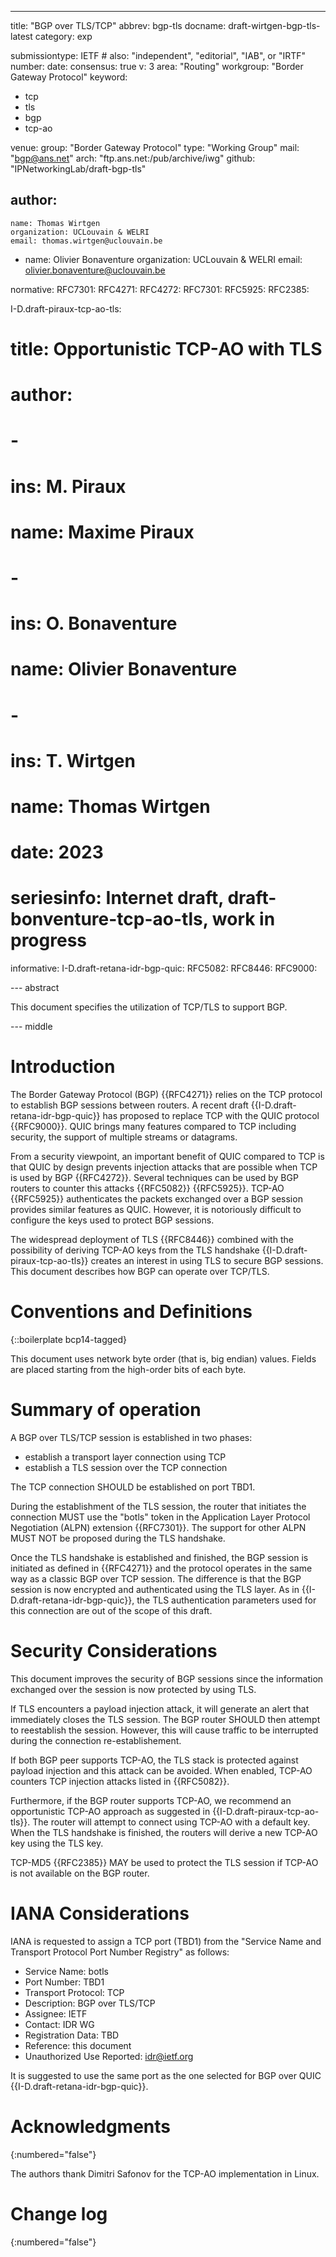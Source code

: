 ---
title: "BGP over TLS/TCP"
abbrev: bgp-tls
docname: draft-wirtgen-bgp-tls-latest
category: exp

submissiontype: IETF  # also: "independent", "editorial", "IAB", or "IRTF"
number:
date:
consensus: true
v: 3
area: "Routing"
workgroup: "Border Gateway Protocol"
keyword:
 - tcp
 - tls
 - bgp
 - tcp-ao

venue:
  group: "Border Gateway Protocol"
  type: "Working Group"
  mail: "bgp@ans.net"
  arch: "ftp.ans.net:/pub/archive/iwg"
  github: "IPNetworkingLab/draft-bgp-tls"

author:
 -
    name: Thomas Wirtgen
    organization: UCLouvain & WELRI
    email: thomas.wirtgen@uclouvain.be
 -
    name: Olivier Bonaventure
    organization: UCLouvain & WELRI
    email: olivier.bonaventure@uclouvain.be



normative:
  RFC7301:
  RFC4271:
  RFC4272:
  RFC7301:
  RFC5925:
  RFC2385:

  I-D.draft-piraux-tcp-ao-tls:
  #  title: Opportunistic TCP-AO with TLS
  #  author:
  #    -
  #      ins: M. Piraux
  #      name: Maxime Piraux
  #    -
  #      ins: O. Bonaventure
  #      name: Olivier Bonaventure
  #    -
  #      ins: T. Wirtgen
  #      name: Thomas Wirtgen
  #  date: 2023
  #  seriesinfo: Internet draft, draft-bonventure-tcp-ao-tls, work in progress

informative:
  I-D.draft-retana-idr-bgp-quic:
  RFC5082:
  RFC8446:
  RFC9000:



--- abstract

This document specifies the utilization of TCP/TLS to support BGP.

--- middle

# Introduction


The Border Gateway Protocol (BGP) {{RFC4271}} relies on the TCP protocol
to establish BGP sessions between routers. A recent draft
{{I-D.draft-retana-idr-bgp-quic}} has proposed to replace TCP with
the QUIC protocol {{RFC9000}}. QUIC brings many features compared to
TCP including security, the support of multiple streams or datagrams.

From a security viewpoint, an important benefit of QUIC compared to TCP is
that QUIC by design prevents injection attacks that are possible when
TCP is used by BGP {{RFC4272}}. Several techniques can be used by BGP routers
to counter this attacks {{RFC5082}} {{RFC5925}}. TCP-AO {{RFC5925}}
authenticates the packets exchanged over a BGP session provides similar
features as QUIC. However, it is notoriously difficult to configure the
keys used to protect BGP sessions.

The widespread deployment of TLS {{RFC8446}} combined with the possibility of
deriving TCP-AO keys from the TLS handshake {{I-D.draft-piraux-tcp-ao-tls}}
creates an interest in using TLS to secure BGP sessions. This document
describes how BGP can operate over TCP/TLS.


# Conventions and Definitions

{::boilerplate bcp14-tagged}



This document uses network byte order (that is, big endian) values.
Fields are placed starting from the high-order bits of each byte.

# Summary of operation

A BGP over TLS/TCP session is established in two phases:

 - establish a transport layer connection using TCP
 - establish a TLS session over the TCP connection

The TCP connection SHOULD be established on port TBD1.

During the establishment of the TLS session, the router that initiates the
connection MUST use the "botls" token in the Application Layer Protocol
Negotiation (ALPN) extension {{RFC7301}}. The support for other ALPN MUST
NOT be proposed during the TLS handshake.

Once the TLS handshake is established and finished, the BGP session is
initiated as defined in {{RFC4271}} and the protocol operates in the
same way as a classic BGP over TCP session. The difference is that the
BGP session is now encrypted and authenticated using the TLS layer.
As in {{I-D.draft-retana-idr-bgp-quic}}, the TLS authentication parameters used for this connection
are out of the scope of this draft.


# Security Considerations

This document improves the security of BGP sessions since the information exchanged over the
session is now protected by using TLS.

If TLS encounters a payload injection attack, it will generate an alert that immediately
closes the TLS session. The BGP router SHOULD then attempt to reestablish the session.
However, this will cause traffic to be interrupted during the connection re-establishement.


If both BGP peer supports TCP-AO, the TLS stack is protected against payload injection and
this attack can be avoided. When enabled, TCP-AO counters TCP injection
attacks listed in {{RFC5082}}.

Furthermore, if the BGP router supports TCP-AO, we recommend an opportunistic
TCP-AO approach as suggested in {{I-D.draft-piraux-tcp-ao-tls}}. The
router will attempt to connect using TCP-AO with a default key. When the TLS
handshake is finished, the routers will derive a new TCP-AO key using the TLS key.

TCP-MD5 {{RFC2385}} MAY be used to protect the TLS session if TCP-AO is not available on the
BGP router.


# IANA Considerations

IANA is requested to assign a TCP port (TBD1) from the "Service Name and Transport
Protocol Port Number Registry" as follows:

- Service Name: botls
- Port Number: TBD1
- Transport Protocol: TCP
- Description: BGP over TLS/TCP
- Assignee: IETF
- Contact: IDR WG
- Registration Data: TBD
- Reference: this document
- Unauthorized Use Reported: idr@ietf.org


It is suggested to use the same port as the one selected for BGP over QUIC
{{I-D.draft-retana-idr-bgp-quic}}.

# Acknowledgments
{:numbered="false"}

The authors thank
Dimitri Safonov for the TCP-AO implementation in Linux.

# Change log
{:numbered="false"}




